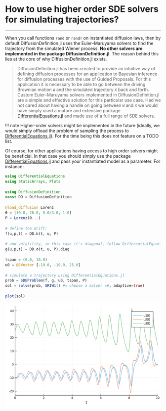 # How to use higher order SDE solvers for simulating trajectories?
----
When you call functions `rand` or `rand!` on instantiated diffusion laws, then by default DiffusionDefinition.jl uses the Euler–Maruyama solvers to find the trajectory from the simulated Wiener process. **No other solvers are implemented in the package DiffusionDefinition.jl**. The reason behind this lies at the core of why DiffusionDefinition.jl exists.

> DiffusionDefinition.jl has been created to provide an intuitive way of defining diffusion processes for an application to Bayesian inference for diffusion processes with the use of Guided Proposals. For this application it is necessary to be able to go between the driving Brownian motion `W` and the simulated trajectory `X` back and forth. Custom Euler–Maruyama solvers implemented in DiffusionDefinition.jl are a simple and effective solution for this particular use case. Had we not cared about having a handle on going between `W` and `X` we would have simply used a mature and extensive package [DifferentialEquations.jl](https://github.com/SciML/DifferentialEquations.jl) and made use of a full range of SDE solvers.

!!! note
    Higher-order solvers might be implemented in the future (ideally, we would simply offload the problem of sampling the process to [DifferentialEquations.jl](https://github.com/SciML/DifferentialEquations.jl)). For the time being this does not feature on a TODO list.

Of course, for other applications having access to high order solvers might be beneficial. In that case you should simply use the package [DifferentialEquations.jl](https://github.com/SciML/DifferentialEquations.jl) and pass your instantiated model as a parameter. For instance:
```julia
using DifferentialEquations
using StaticArrays, Plots

using DiffusionDefinition
const DD = DiffusionDefinition

@load_diffusion Lorenz
θ = [10.0, 28.0, 8.0/3.0, 1.0]
P = Lorenz(θ...)

# define the drift:
f(u,p,t) = DD.b(t, u, P)

# and volatility, in this case it's diagonal, follow DifferentialEquations.jl convention
g(u,p,t) = DD.σ(t, u, P).diag

tspan = (0.0, 10.0)
u0 = @SVector [-10.0, -10.0, 25.0]

# simulate a trajectory using DifferentialEquations.jl
prob = SDEProblem(f, g, u0, tspan, P)
sol = solve(prob, SRIW1() #= choose a solver =#, adaptive=true)

plot(sol)
```
![lorenz](../assets/how_to/high_order/lorenz.png)
